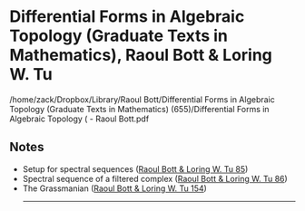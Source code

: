 # Differential Forms in Algebraic Topology (Graduate Texts in Mathematics), Raoul Bott & Loring W. Tu

/home/zack/Dropbox/Library/Raoul Bott/Differential Forms in Algebraic Topology (Graduate Texts in Mathematics) (655)/Differential Forms in Algebraic Topology ( - Raoul Bott.pdf

## Notes

- Setup for spectral sequences (<a href="file:////home/zack/Dropbox/Library/Raoul Bott/Differential Forms in Algebraic Topology (Graduate Texts in Mathematics) (655)/Differential Forms in Algebraic Topology ( - Raoul Bott.pdf#page=85" target="_blank">Raoul Bott & Loring W. Tu 85</a>)
- Spectral sequence of a filtered complex (<a href="file:////home/zack/Dropbox/Library/Raoul Bott/Differential Forms in Algebraic Topology (Graduate Texts in Mathematics) (655)/Differential Forms in Algebraic Topology ( - Raoul Bott.pdf#page=86" target="_blank">Raoul Bott & Loring W. Tu 86</a>)
- The Grassmanian (<a href="file:////home/zack/Dropbox/Library/Raoul Bott/Differential Forms in Algebraic Topology (Graduate Texts in Mathematics) (655)/Differential Forms in Algebraic Topology ( - Raoul Bott.pdf#page=154" target="_blank">Raoul Bott & Loring W. Tu 154</a>)<hr>

